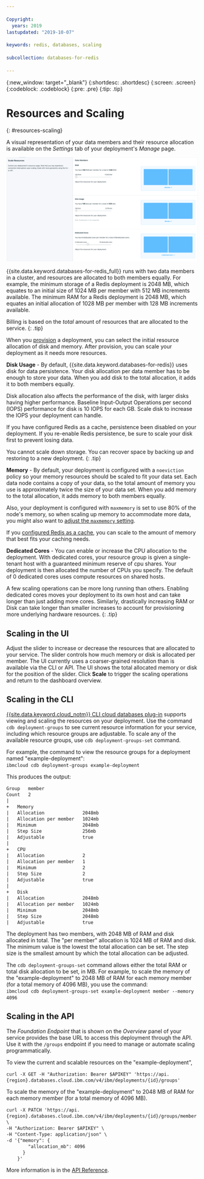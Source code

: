 ```yaml
---

Copyright:
  years: 2019
lastupdated: "2019-10-07"

keywords: redis, databases, scaling

subcollection: databases-for-redis

---
```


{:new_window: target="_blank"}
{:shortdesc: .shortdesc}
{:screen: .screen}
{:codeblock: .codeblock}
{:pre: .pre}
{:tip: .tip}

# Resources and Scaling
{: #resources-scaling}

A visual representation of your data members and their resource allocation is available on the _Settings_ tab of your deployment's _Manage_ page. 

![The Scale Resources Panel in _Settings_](images/settings-scaling.png) 

{{site.data.keyword.databases-for-redis_full}} runs with two data members in a cluster, and resources are allocated to both members equally. For example, the minimum storage of a Redis deployment is 2048 MB, which equates to an initial size of 1024 MB per member with 512 MB increments available. The minimum RAM for a Redis deployment is 2048 MB, which equates an initial allocation of 1028 MB per member with 128 MB increments available.

Billing is based on the _total_ amount of resources that are allocated to the service.
{: .tip}

When you [provision](/docs/services/databases-for-redis?topic=cloud-databases-provisioning#provisioning) a deployment, you can select the initial resource allocation of disk and memory. After provision, you can scale your deployment as it needs more resources.

**Disk Usage** - 
By default, {{site.data.keyword.databases-for-redis}} uses disk for data persistence. Your disk allocation per data member has to be enough to store your data. When you add disk to the total allocation, it adds it to both members equally.

Disk allocation also affects the performance of the disk, with larger disks having higher performance. Baseline Input-Output Operations per second (IOPS) performance for disk is 10 IOPS for each GB. Scale disk to increase the IOPS your deployment can handle.

If you have configured Redis as a cache, persistence been disabled on your deployment. If you re-enable Redis persistence, be sure to scale your disk first to prevent losing data.

You cannot scale down storage. You can recover space by backing up and restoring to a new deployment.
{: .tip} 

**Memory** - 
By default, your deployment is configured with a `noeviction` policy  so your memory resources should be scaled to fit your data set. Each data node contains a copy of your data, so the total amount of memory you use is approximately twice the size of your data set. When you add memory to the total allocation, it adds memory to both members equally.

Also, your deployment is configured with `maxmemory` is set to use 80% of the node's memory, so when scaling up memory to accommodate more data, you might also want to [adjust the `maxmemory` setting](/docs/services/databases-for-redis?topic=databases-for-redis-changing-configuration).

If you [configured Redis as a cache](/docs/services/databases-for-redis?topic=databases-for-redis-redis-cache), you can scale to the amount of memory that best fits your caching needs.

**Dedicated Cores** - 
You can enable or increase the CPU allocation to the deployment. With dedicated cores, your resource group is given a single-tenant host with a guaranteed minimum reserve of cpu shares. Your deployment is then allocated the number of CPUs you specify. The default of 0 dedicated cores uses compute resources on shared hosts.

A few scaling operations can be more long running than others. Enabling dedicated cores moves your deployment to its own host and can take longer than just adding more cores. Similarly, drastically increasing RAM or Disk can take longer than smaller increases to account for provisioning more underlying hardware resources.
{: .tip}

## Scaling in the UI

Adjust the slider to increase or decrease the resources that are allocated to your service. The slider controls how much memory or disk is allocated per member. The UI currently uses a coarser-grained resolution than is available via the CLI or API. The UI shows the total allocated memory or disk for the position of the slider. Click **Scale** to trigger the scaling operations and return to the dashboard overview. 

## Scaling in the CLI 

[{{site.data.keyword.cloud_notm}} CLI cloud databases plug-in](/docs/cli/reference/ibmcloud?topic=cloud-cli-ibmcloud-cli) supports viewing and scaling the resources on your deployment. Use the command `cdb deployment-groups` to see current resource information for your service, including which resource groups are adjustable. To scale any of the available resource groups, use `cdb deployment-groups-set` command. 

For example, the command to view the resource groups for a deployment named "example-deployment":  
`ibmcloud cdb deployment-groups example-deployment`

This produces the output:

```
Group   member
Count   2
|
+   Memory
|   Allocation              2048mb
|   Allocation per member   1024mb
|   Minimum                 2048mb
|   Step Size               256mb
|   Adjustable              true
|
+   CPU
|   Allocation              2
|   Allocation per member   1
|   Minimum                 2
|   Step Size               2
|   Adjustable              true
|
+   Disk
|   Allocation              2048mb
|   Allocation per member   1024mb
|   Minimum                 2048mb
|   Step Size               2048mb
|   Adjustable              true
```

The deployment has two members, with 2048 MB of RAM and disk allocated in total. The "per member" allocation is 1024 MB of RAM and disk. The minimum value is the lowest the total allocation can be set. The step size is the smallest amount by which the total allocation can be adjusted.

The `cdb deployment-groups-set` command allows either the total RAM or total disk allocation to be set, in MB. For example, to scale the memory of the "example-deployment" to 2048 MB of RAM for each memory member (for a total memory of 4096 MB), you use the command:  
`ibmcloud cdb deployment-groups-set example-deployment member --memory 4096`

## Scaling in the API

The _Foundation Endpoint_ that is shown on the _Overview_ panel of your service provides the base URL to access this deployment through the API. Use it with the `/groups` endpoint if you need to manage or automate scaling programmatically.

To view the current and scalable resources on the "example-deployment",
```
curl -X GET -H "Authorization: Bearer $APIKEY" 'https://api.{region}.databases.cloud.ibm.com/v4/ibm/deployments/{id}/groups'
```

To scale the memory of the "example-deployment" to 2048 MB of RAM for each memory member (for a total memory of 4096 MB).
```
curl -X PATCH 'https://api.{region}.databases.cloud.ibm.com/v4/ibm/deployments/{id}/groups/member' \
-H "Authorization: Bearer $APIKEY" \
-H "Content-Type: application/json" \
-d '{"memory": {
        "allocation_mb": 4096
      }
    }'
```

More information is in the [API Reference](https://{DomainName}/apidocs/cloud-databases-api#get-currently-available-scaling-groups-from-a-depl).